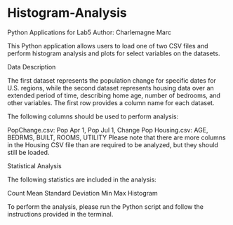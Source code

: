 # Histogram-Analysis
Python Applications for Lab5
Author: Charlemagne Marc

This Python application allows users to load one of two CSV files and perform histogram analysis and
 plots for select variables on the datasets.

Data Description

The first dataset represents the population change for specific dates for U.S. regions, while the
second dataset represents housing data over an extended period of time, describing home age, number
of bedrooms, and other variables. The first row provides a column name for each dataset.

The following columns should be used to perform analysis:

PopChange.csv: Pop Apr 1, Pop Jul 1, Change Pop
Housing.csv: AGE, BEDRMS, BUILT, ROOMS, UTILITY
Please note that there are more columns in the Housing CSV file than are required to be analyzed,
but they should still be loaded.

Statistical Analysis

The following statistics are included in the analysis:

Count
Mean
Standard Deviation
Min
Max
Histogram

To perform the analysis, please run the Python script and follow the instructions provided in the
terminal.